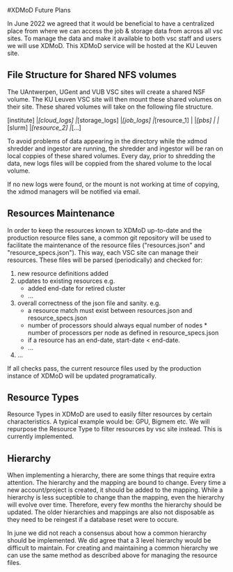 #XDMoD Future Plans

In June 2022 we agreed that it would be beneficial to have a centralized place from where we can access the job & storage data from across all vsc sites.
To manage the data and make it available to both vsc staff and users we will use XDMoD. This XDMoD service will be hosted at the KU Leuven site.

## File Structure for Shared NFS volumes

The UAntwerpen, UGent and VUB VSC sites will create a shared NSF volume.
The KU Leuven VSC site will then mount these shared volumes on their site.
These shared volumes will take on the following file structure.

[institute]
|_[cloud_logs]
|_[storage_logs]
|_[job_logs]
  |_[resource_1]
  | |_[pbs]
  | |_[slurm]
  |_[resource_2]
  |_[...]

To avoid problems of data appearing in the directory while the xdmod shredder and ingestor are running, 
the shredder and ingestor will be ran on local coppies of these shared volumes.
Every day, prior to shredding the data, new logs files will be coppied from the shared volume to the local volume. 

If no new logs were found, or the mount is not working at time of copying, the xdmod managers will be notified via email.

## Resources Maintenance

In order to keep the resources known to XDMoD up-to-date and the production resource files sane, a common git repository will be used to facilitate the maintenance of 
the resource files ("resources.json" and "resource_specs.json"). This way, each VSC site can manage their resources. These files will be parsed (periodically)
and checked for: 
1) new resource definitions added
2) updates to existing resources 
     e.g.
     * added end-date for retired cluster
     * ...
3) overall correctness of the json file and sanity.
     e.g. 
     * a resource match must exist between resources.json and resource_specs.json
     * number of processors should always equal number of nodes * number of processors per node as defined in resource_specs.json
     * if a resource has an end-date, start-date < end-date.
     * ...
4) ...

If all checks pass, the current resource files used by the production instance of XDMoD will be updated programatically.

## Resource Types

Resource Types in XDMoD are used to easily filter resources by certain characteristics. A typical example would be: GPU, Bigmem etc. 
We will repurpose the Resource Type to filter resources by vsc site instead. This is currently implemented.

## Hierarchy

When implementing a hierarchy, there are some things that require extra attention. 
The hierarchy and the mapping are bound to change. Every time a new account/project is created,
it should be added to the mapping. While a hierarchy is less suceptible to change than the mapping,
even the hierarchy will evolve over time. Therefore, every few months the hierarchy should be updated. 
The older hierarchies and mappings are also not disposable as they need to be reingest if a database reset were to occure.

In june we did not reach a consensus about how a common hierarchy should be implemented. We did agree that a 3 level hierarchy would be difficult 
to maintain. For creating and maintaining a common hierarchy we can use the same method as described above for managing the resource files. 

